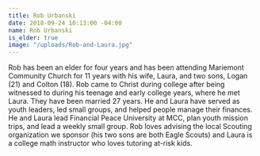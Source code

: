 ```yaml
---
title: Rob Urbanski
date: 2018-09-24 10:13:00 -04:00
name: Rob Urbanski
is_elder: true
image: "/uploads/Rob-and-Laura.jpg"
---
```


Rob has been an elder for four years and has been attending Mariemont Community Church for 11 years with his wife, Laura, and two sons, Logan (21) and Colton (18). Rob came to Christ during college after being witnessed to during his teenage and early college years, where he met Laura. They have been married 27 years. He and Laura have served as youth leaders, led small groups, and helped people manage their finances. He and Laura lead Financial Peace University at MCC, plan youth mission trips, and lead a weekly small group. Rob loves advising the local Scouting organization we sponsor (his two sons are both Eagle Scouts) and Laura is a college math instructor who loves tutoring at-risk kids.
